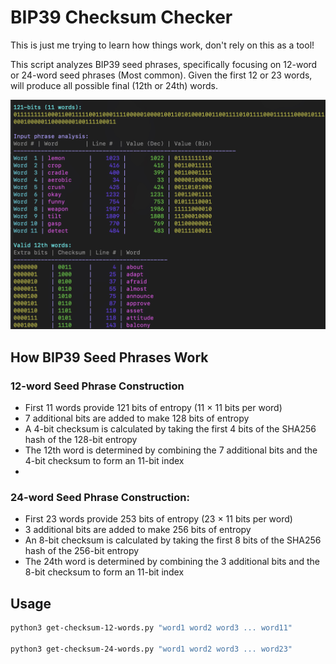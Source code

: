 # BIP39 Checksum Checker

This is just me trying to learn how things work, don't rely on this as a tool!

This script analyzes BIP39 seed phrases, specifically focusing on 12-word or 24-word seed phrases (Most common).  Given the first 12 or 23 words, will produce all possible final (12th or 24th) words. 

<img src="screenshot1.jpg" width="800">

## How BIP39 Seed Phrases Work

### 12-word Seed Phrase Construction
- First 11 words provide 121 bits of entropy (11 × 11 bits per word)
- 7 additional bits are added to make 128 bits of entropy
- A 4-bit checksum is calculated by taking the first 4 bits of the SHA256 hash of the 128-bit entropy
- The 12th word is determined by combining the 7 additional bits and the 4-bit checksum to form an 11-bit index
- 
### 24-word Seed Phrase Construction:
- First 23 words provide 253 bits of entropy (23 × 11 bits per word)
- 3 additional bits are added to make 256 bits of entropy
- An 8-bit checksum is calculated by taking the first 8 bits of the SHA256 hash of the 256-bit entropy
- The 24th word is determined by combining the 3 additional bits and the 8-bit checksum to form an 11-bit index

## Usage

```bash
python3 get-checksum-12-words.py "word1 word2 word3 ... word11"

python3 get-checksum-24-words.py "word1 word2 word3 ... word23"
